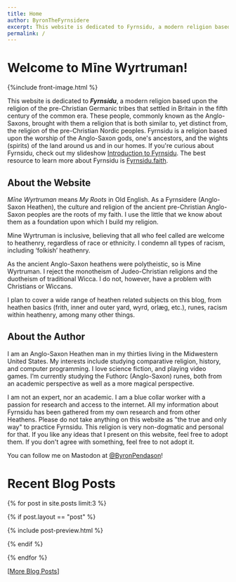 ```yaml
---
title: Home
author: ByronTheFyrnsidere
excerpt: This website is dedicated to Fyrnsidu, a modern religion based upon the religion of the pre-Christian Germanic tribes that settled in Britain in the fifth century of the common era. 
permalink: /
---
```


# Welcome to Mīne Wyrtruman!

{%include front-image.html %}

This website is dedicated to ***Fyrnsidu***, a modern religion based upon the religion of the
pre-Christian Germanic tribes that settled in Britain in the fifth century of the common era.
These people, commonly known as the Anglo-Saxons, brought with them a religion that is both
similar to, yet distinct from, the religion of the pre-Christian Nordic peoples. Fyrnsidu is a
religion based upon the worship of the Anglo-Saxon gods, one's ancestors, and the wights (spirits)
of the land around us and in our homes. If you're curious about Fyrnsidu, check out my slideshow [Introduction to Fyrnsidu](/fyrnsidu_intro/). The best resource to learn more about Fyrnsidu is <a href="https://Fyrnsidu.faith" target="_blank">Fyrnsidu.faith</a>.

## About the Website

*Mīne Wyrtruman* means *My Roots* in Old English. As a Fyrnsidere (Anglo-Saxon Heathen), the culture and religion of the ancient pre-Christian Anglo-Saxon peoples are the roots of my faith. I use the little that we know about them as a foundation upon which I build my religion.

Mine Wyrtruman is inclusive, believing that all who feel called are welcome to heathenry, regardless of race or ethnicity. I condemn all types of racism, including ‘folkish’ heathenry.

As the ancient Anglo-Saxon heathens were polytheistic, so is Mine Wyrtruman. I reject the monotheism of Judeo-Christian religions and the duotheism of traditional Wicca. I do not, however, have a problem with Christians or Wiccans.

I plan to cover a wide range of heathen related subjects on this blog, from heathen basics (frith, inner and outer yard, wyrd, orlæg, etc.), runes, racism within heathenry, among many other things.

## About the Author

I am an Anglo-Saxon Heathen man in my thirties living in the Midwestern United States. My interests include studying comparative religion, history, and computer programming. I love science fiction, and playing video games. I’m currently studying the Futhorc (Anglo-Saxon) runes, both from an academic perspective as well as a more magical perspective.

I am not an expert, nor an academic. I am a blue collar worker with a passion for research and access to the internet. All my information about Fyrnsidu has been gathered from my own research and from other Heathens. Please do not take anything on this website as "the true and only way" to practice Fyrnsidu. This religion is very non-dogmatic and personal for that. If you like any ideas that I present on this website, feel free to adopt them. If you don't agree with something, feel free to not adopt it.

You can follow me on Mastodon at <a href="https://im-in.space/@ByronPendason" target="_blank">@ByronPendason</a>!

# Recent Blog Posts

{% for post in site.posts limit:3 %}

{% if post.layout == "post" %}

{% include post-preview.html %}

{% endif %}

{% endfor %}

[[More Blog Posts](/blog)]
